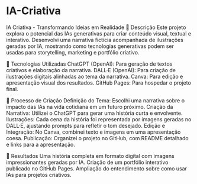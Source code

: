 # IA-Criativa
IA Criativa - Transformando Ideias em Realidade
📒 Descrição
Este projeto explora o potencial das IAs generativas para criar conteúdo visual, textual e interativo. Desenvolvi uma narrativa fictícia acompanhada de ilustrações geradas por IA, mostrando como tecnologias generativas podem ser usadas para storytelling, marketing e portfólio criativo.

🤖 Tecnologias Utilizadas
ChatGPT (OpenAI): Para geração de textos criativos e elaboração da narrativa.
DALL·E (OpenAI): Para criação de ilustrações digitais alinhadas ao tema da narrativa.
Canva: Para edição e apresentação visual dos resultados.
GitHub Pages: Para hospedar o projeto final.

🧐 Processo de Criação
Definição do Tema: Escolhi uma narrativa sobre o impacto das IAs na vida cotidiana em um futuro próximo.
Criação da Narrativa: Utilizei o ChatGPT para gerar uma história curta e envolvente.
Ilustrações: Cada cena da história foi representada por imagens geradas no DALL·E, ajustando prompts para refletir o tom desejado.
Edição e Integração: No Canva, combinei texto e imagens em uma apresentação coesa.
Publicação: Organizei o projeto no GitHub, com README detalhado e links para a apresentação.

🚀 Resultados
Uma história completa em formato digital com imagens impressionantes geradas por IA.
Criação de um portfólio interativo publicado no GitHub Pages.
Ampliação do entendimento sobre como usar IAs para projetos criativos.
